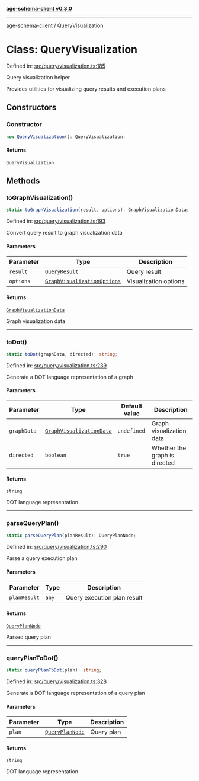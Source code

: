 [**age-schema-client v0.3.0**](../index.md)

***

[age-schema-client](/ageSchemaClient/api-generated/index.md) / QueryVisualization

# Class: QueryVisualization

Defined in: [src/query/visualization.ts:185](https://github.com/standardbeagle/ageSchemaClient/blob/main/src/query/visualization.ts#L185)

Query visualization helper

Provides utilities for visualizing query results and execution plans

## Constructors

### Constructor

```ts
new QueryVisualization(): QueryVisualization;
```

#### Returns

`QueryVisualization`

## Methods

### toGraphVisualization()

```ts
static toGraphVisualization(result, options): GraphVisualizationData;
```

Defined in: [src/query/visualization.ts:193](https://github.com/standardbeagle/ageSchemaClient/blob/main/src/query/visualization.ts#L193)

Convert query result to graph visualization data

#### Parameters

| Parameter | Type | Description |
| ------ | ------ | ------ |
| `result` | [`QueryResult`](/ageSchemaClient/api-generated/interfaces/QueryResult.md) | Query result |
| `options` | [`GraphVisualizationOptions`](/ageSchemaClient/api-generated/interfaces/GraphVisualizationOptions.md) | Visualization options |

#### Returns

[`GraphVisualizationData`](/ageSchemaClient/api-generated/interfaces/GraphVisualizationData.md)

Graph visualization data

***

### toDot()

```ts
static toDot(graphData, directed): string;
```

Defined in: [src/query/visualization.ts:239](https://github.com/standardbeagle/ageSchemaClient/blob/main/src/query/visualization.ts#L239)

Generate a DOT language representation of a graph

#### Parameters

| Parameter | Type | Default value | Description |
| ------ | ------ | ------ | ------ |
| `graphData` | [`GraphVisualizationData`](/ageSchemaClient/api-generated/interfaces/GraphVisualizationData.md) | `undefined` | Graph visualization data |
| `directed` | `boolean` | `true` | Whether the graph is directed |

#### Returns

`string`

DOT language representation

***

### parseQueryPlan()

```ts
static parseQueryPlan(planResult): QueryPlanNode;
```

Defined in: [src/query/visualization.ts:290](https://github.com/standardbeagle/ageSchemaClient/blob/main/src/query/visualization.ts#L290)

Parse a query execution plan

#### Parameters

| Parameter | Type | Description |
| ------ | ------ | ------ |
| `planResult` | `any` | Query execution plan result |

#### Returns

[`QueryPlanNode`](/ageSchemaClient/api-generated/interfaces/QueryPlanNode.md)

Parsed query plan

***

### queryPlanToDot()

```ts
static queryPlanToDot(plan): string;
```

Defined in: [src/query/visualization.ts:328](https://github.com/standardbeagle/ageSchemaClient/blob/main/src/query/visualization.ts#L328)

Generate a DOT language representation of a query plan

#### Parameters

| Parameter | Type | Description |
| ------ | ------ | ------ |
| `plan` | [`QueryPlanNode`](/ageSchemaClient/api-generated/interfaces/QueryPlanNode.md) | Query plan |

#### Returns

`string`

DOT language representation
